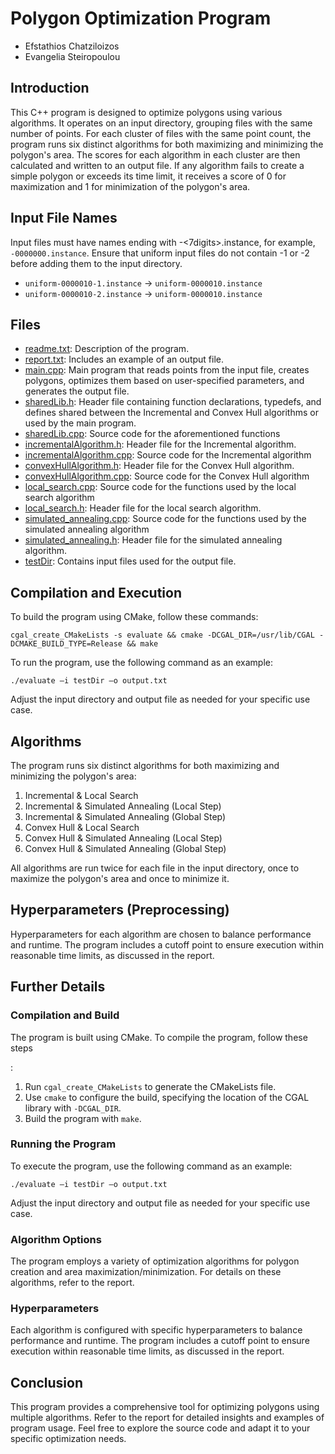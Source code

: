 # Polygon Optimization Program

- Efstathios Chatziloizos
- Evangelia Steiropoulou

## Introduction

This C++ program is designed to optimize polygons using various algorithms. It operates on an input directory, grouping files with the same number of points. For each cluster of files with the same point count, the program runs six distinct algorithms for both maximizing and minimizing the polygon's area. The scores for each algorithm in each cluster are then calculated and written to an output file. If any algorithm fails to create a simple polygon or exceeds its time limit, it receives a score of 0 for maximization and 1 for minimization of the polygon's area.

## Input File Names

Input files must have names ending with -<7digits>.instance, for example, `-0000000.instance`. Ensure that uniform input files do not contain -1 or -2 before adding them to the input directory.

- `uniform-0000010-1.instance` -> `uniform-0000010.instance`
- `uniform-0000010-2.instance` -> `uniform-0000010.instance`

## Files

- [readme.txt](readme.txt): Description of the program.
- [report.txt](https://github.com/StathisChatziloizos/CGAL-Polygon-Optimization/blob/95715118d8b0ccf8cbd502c2c3cc14620c8dce38/Project3_Polygon_Evaluation/report.txt): Includes an example of an output file.
- [main.cpp](https://github.com/StathisChatziloizos/CGAL-Polygon-Optimization/blob/95715118d8b0ccf8cbd502c2c3cc14620c8dce38/Project3_Polygon_Evaluation/main.cpp): Main program that reads points from the input file, creates polygons, optimizes them based on user-specified parameters, and generates the output file.
- [sharedLib.h](https://github.com/StathisChatziloizos/CGAL-Polygon-Optimization/blob/95715118d8b0ccf8cbd502c2c3cc14620c8dce38/Project3_Polygon_Evaluation/sharedLib.h): Header file containing function declarations, typedefs, and defines shared between the Incremental and Convex Hull algorithms or used by the main program.
- [sharedLib.cpp](https://github.com/StathisChatziloizos/CGAL-Polygon-Optimization/blob/95715118d8b0ccf8cbd502c2c3cc14620c8dce38/Project3_Polygon_Evaluation/sharedLib.cpp): Source code for the aforementioned functions
- [incrementalAlgorithm.h](https://github.com/StathisChatziloizos/CGAL-Polygon-Optimization/blob/95715118d8b0ccf8cbd502c2c3cc14620c8dce38/Project3_Polygon_Evaluation/incrementalAlgorithm.h): Header file for the Incremental algorithm.
- [incrementalAlgorithm.cpp](https://github.com/StathisChatziloizos/CGAL-Polygon-Optimization/blob/95715118d8b0ccf8cbd502c2c3cc14620c8dce38/Project3_Polygon_Evaluation/incrementalAlgorithm.cpp): Source code for the Incremental algorithm
- [convexHullAlgorithm.h](https://github.com/StathisChatziloizos/CGAL-Polygon-Optimization/blob/95715118d8b0ccf8cbd502c2c3cc14620c8dce38/Project3_Polygon_Evaluation/convexHullAlgorithm.h): Header file for the Convex Hull algorithm.
- [convexHullAlgorithm.cpp](https://github.com/StathisChatziloizos/CGAL-Polygon-Optimization/blob/95715118d8b0ccf8cbd502c2c3cc14620c8dce38/Project3_Polygon_Evaluation/convexHullAlgorithm.cpp): Source code for the Convex Hull algorithm
- [local_search.cpp](https://github.com/StathisChatziloizos/CGAL-Polygon-Optimization/blob/95715118d8b0ccf8cbd502c2c3cc14620c8dce38/Project3_Polygon_Evaluation/local_search.cpp): Source code for the functions used by the local search algorithm
- [local_search.h](https://github.com/StathisChatziloizos/CGAL-Polygon-Optimization/blob/95715118d8b0ccf8cbd502c2c3cc14620c8dce38/Project3_Polygon_Evaluation/local_search.h): Header file for the local search algorithm.
- [simulated_annealing.cpp](https://github.com/StathisChatziloizos/CGAL-Polygon-Optimization/blob/95715118d8b0ccf8cbd502c2c3cc14620c8dce38/Project3_Polygon_Evaluation/simulated_annealing.cpp): Source code for the functions used by the simulated annealing algorithm
- [simulated_annealing.h](https://github.com/StathisChatziloizos/CGAL-Polygon-Optimization/blob/95715118d8b0ccf8cbd502c2c3cc14620c8dce38/Project3_Polygon_Evaluation/simulated_annealing.h): Header file for the simulated annealing algorithm.
- [testDir](https://github.com/StathisChatziloizos/CGAL-Polygon-Optimization/tree/95715118d8b0ccf8cbd502c2c3cc14620c8dce38/Project3_Polygon_Evaluation/testDir): Contains input files used for the output file.

## Compilation and Execution

To build the program using CMake, follow these commands:

```shell
cgal_create_CMakeLists -s evaluate && cmake -DCGAL_DIR=/usr/lib/CGAL -DCMAKE_BUILD_TYPE=Release && make
```

To run the program, use the following command as an example:

```shell
./evaluate –i testDir –ο output.txt
```

Adjust the input directory and output file as needed for your specific use case.

## Algorithms

The program runs six distinct algorithms for both maximizing and minimizing the polygon's area:

1) Incremental & Local Search
2) Incremental & Simulated Annealing (Local Step)
3) Incremental & Simulated Annealing (Global Step)
4) Convex Hull & Local Search
5) Convex Hull & Simulated Annealing (Local Step)
6) Convex Hull & Simulated Annealing (Global Step)

All algorithms are run twice for each file in the input directory, once to maximize the polygon's area and once to minimize it.

## Hyperparameters (Preprocessing)

Hyperparameters for each algorithm are chosen to balance performance and runtime. The program includes a cutoff point to ensure execution within reasonable time limits, as discussed in the report.

## Further Details

### Compilation and Build

The program is built using CMake. To compile the program, follow these steps

:

1. Run `cgal_create_CMakeLists` to generate the CMakeLists file.
2. Use `cmake` to configure the build, specifying the location of the CGAL library with `-DCGAL_DIR`.
3. Build the program with `make`.

### Running the Program

To execute the program, use the following command as an example:

```shell
./evaluate –i testDir –ο output.txt
```

Adjust the input directory and output file as needed for your specific use case.

### Algorithm Options

The program employs a variety of optimization algorithms for polygon creation and area maximization/minimization. For details on these algorithms, refer to the report.

### Hyperparameters

Each algorithm is configured with specific hyperparameters to balance performance and runtime. The program includes a cutoff point to ensure execution within reasonable time limits, as discussed in the report.

## Conclusion

This program provides a comprehensive tool for optimizing polygons using multiple algorithms. Refer to the report for detailed insights and examples of program usage. Feel free to explore the source code and adapt it to your specific optimization needs.
```
